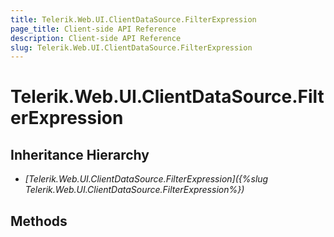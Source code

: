 ```yaml
---
title: Telerik.Web.UI.ClientDataSource.FilterExpression
page_title: Client-side API Reference
description: Client-side API Reference
slug: Telerik.Web.UI.ClientDataSource.FilterExpression
---
```


# Telerik.Web.UI.ClientDataSource.FilterExpression  

## Inheritance Hierarchy

* *[Telerik.Web.UI.ClientDataSource.FilterExpression]({%slug Telerik.Web.UI.ClientDataSource.FilterExpression%})*

## Methods


